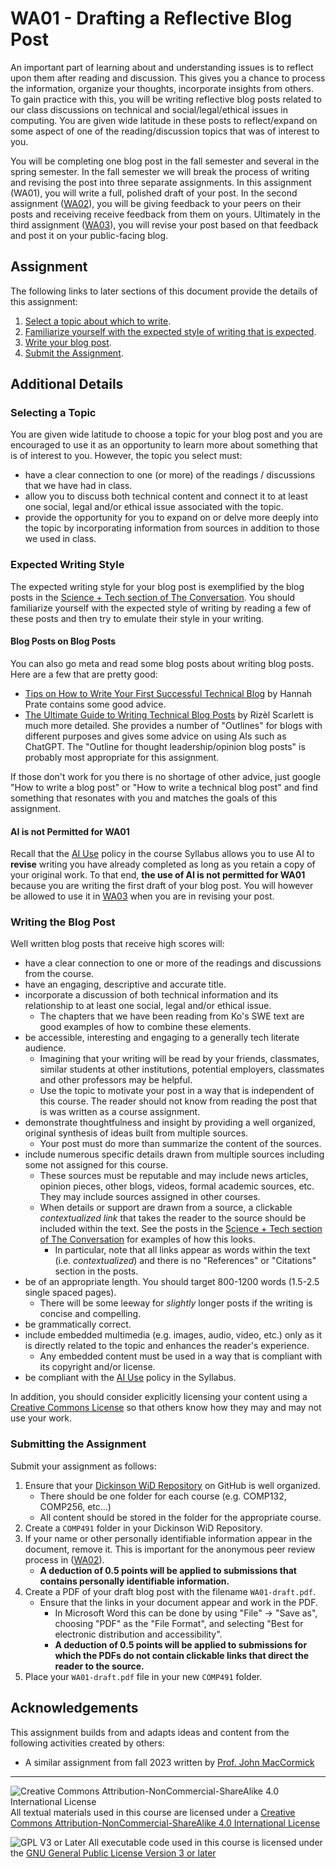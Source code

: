 # WA01 - Drafting a Reflective Blog Post

An important part of learning about and understanding issues is to reflect upon them after reading and discussion. This gives you a chance to process the information, organize your thoughts, incorporate insights from others. To gain practice with this, you will be writing reflective blog posts related to our class discussions on technical and social/legal/ethical issues in computing. You are given wide latitude in these posts to reflect/expand on some aspect of one of the reading/discussion topics that was of interest to you.

You will be completing one blog post in the fall semester and several in the spring semester. In the fall semester we will break the process of writing and revising the post into three separate assignments. In this assignment (WA01), you will write a full, polished draft of your post. In the second assignment ([WA02](WA02-BlogPostPeerReview.md)), you will be giving feedback to your peers on their posts and receiving receive feedback from them on yours. Ultimately in the third assignment ([WA03](WA03-BlogPostRevision.md)), you will revise your post based on that feedback and post it on your public-facing blog.

## Assignment

The following links to later sections of this document provide the details of this assignment:

1. [Select a topic about which to write](#selecting-a-topic).
2. [Familiarize yourself with the expected style of writing that is expected](#expected-writing-style).
3. [Write your blog post](#writing-the-blog-post).
4. [Submit the Assignment](#submitting-the-assignment).

## Additional Details

### Selecting a Topic

You are given wide latitude to choose a topic for your blog post and you are encouraged to use it as an opportunity to learn more about something that is of interest to you. However, the topic you select must:
- have a clear connection to one (or more) of the readings / discussions that we have had in class. 
- allow you to discuss both technical content and connect it to at least one social, legal and/or ethical issue associated with the topic.
- provide the opportunity for you to expand on or delve more deeply into the topic by incorporating information from sources in addition to those we used in class.

### Expected Writing Style

The expected writing style for your blog post is exemplified by the blog posts in the [Science + Tech section of The Conversation](https://theconversation.com/us/technology). You should familiarize yourself with the expected style of writing by reading a few of these posts and then try to emulate their style in your writing.

#### Blog Posts on Blog Posts

You can also go meta and read some blog posts about writing blog posts.  Here are a few that are pretty good:
- [Tips on How to Write Your First Successful Technical Blog](https://medium.com/quark-works/tips-on-how-to-write-your-first-successful-technical-blog-4cb65e5b4ce4) by Hannah Prate contains some good advice.
- [The Ultimate Guide to Writing Technical Blog Posts](https://dev.to/blackgirlbytes/the-ultimate-guide-to-writing-technical-blog-posts-5464) by Rizèl Scarlett is much more detailed. She provides a number of "Outlines" for blogs with different purposes and gives some advice on using AIs such as ChatGPT.  The "Outline for thought leadership/opinion blog posts" is probably most appropriate for this assignment.

If those don't work for you there is no shortage of other advice, just google "How to write a blog post" or "How to write a technical blog post" and find something that resonates with you and matches the goals of this assignment.

#### AI is not Permitted for WA01

Recall that the [AI Use](../syllabus.md#ai-use) policy in the course Syllabus allows you to use AI to **revise** writing you have already completed as long as you retain a copy of your original work. To that end, **the use of AI is not permitted for WA01** because you are writing the first draft of your blog post. You will however be allowed to use it in [WA03](WA03-BlogPostRevision.md) when you are in revising your post.

### Writing the Blog Post

Well written blog posts that receive high scores will:
- have a clear connection to one or more of the readings and discussions from the course.
- have an engaging, descriptive and accurate title.
- incorporate a discussion of both technical information and its relationship to at least one social, legal and/or ethical issue.
  - The chapters that we have been reading from Ko's SWE text are good examples of how to combine these elements.
- be accessible, interesting and engaging to a generally tech literate audience.
  - Imagining that your writing will be read by your friends, classmates, similar students at other institutions, potential employers, classmates and other professors may be helpful.
  - Use the topic to motivate your post in a way that is independent of this course. The reader should not know from reading the post that is was written as a course assignment.
- demonstrate thoughtfulness and insight by providing a well organized, original synthesis of ideas built from multiple sources. 
  - Your post must do more than summarize the content of the sources.
- include numerous specific details drawn from multiple sources including some not assigned for this course. 
  - These sources must be reputable and may include news articles, opinion pieces, other blogs, videos, formal academic sources, etc. They may include sources assigned in other courses.
  - When details or support are drawn from a source, a clickable _contextualized link_ that takes the reader to the source should be included within the text. See the posts in the [Science + Tech section of The Conversation](https://theconversation.com/us/technology) for examples of how this looks.
    - In particular, note that all links appear as words within the text (i.e. _contextualized_) and there is no "References" or "Citations" section in the posts.
- be of an appropriate length. You should target 800-1200 words (1.5-2.5 single spaced pages).
  - There will be some leeway for *slightly* longer posts if the writing is concise and compelling.
- be grammatically correct.
- include embedded multimedia (e.g. images, audio, video, etc.) only as it is directly related to the topic and enhances the reader's experience.
  - Any embedded content must be used in a way that is compliant with its copyright and/or license.
- be compliant with the [AI Use](../syllabus.md#ai-use) policy in the Syllabus.

In addition, you should consider explicitly licensing your content using a [Creative Commons License](https://creativecommons.org/share-your-work/) so that others know how they may and may not use your work.

### Submitting the Assignment

Submit your assignment as follows:
1. Ensure that your [Dickinson WiD Repository](https://github.com/Dickinson-COMP-WiD) on GitHub is well organized.
   - There should be one folder for each course (e.g. COMP132, COMP256, etc...)
   - All content should be stored in the folder for the appropriate course.
2. Create a `COMP491` folder in your Dickinson WiD Repository.
3. If your name or other personally identifiable information appear in the document, remove it. This is important for the anonymous peer review process in ([WA02](WA02-BlogPostPeerReview.md)).
   - **A deduction of 0.5 points will be applied to submissions that contains personally identifiable information.**
4. Create a PDF of your draft blog post with the filename `WA01-draft.pdf`.
   - Ensure that the links in your document appear and work in the PDF.
     - In Microsoft Word this can be done by using "File" -> "Save as", choosing "PDF" as the "File Format", and selecting "Best for electronic distribution and accessibility".
     - **A deduction of 0.5 points will be applied to submissions for which the PDFs do not contain clickable links that direct the reader to the source.**
5. Place your `WA01-draft.pdf` file in your new `COMP491` folder.

## Acknowledgements

This assignment builds from and adapts ideas and content from the following activities created by others:

* A similar assignment from fall 2023 written by [Prof. John MacCormick](https://dickinson-comp491-fall2023.github.io/comp491-fa2023-web/hw/RBP.docx)

---

![Creative Commons Attribution-NonCommercial-ShareAlike 4.0 International License](https://i.creativecommons.org/l/by-nc-sa/4.0/88x31.png "Creative Commons Attribution-NonCommercial-ShareAlike 4.0 International License") All textual materials used in this course are licensed under a [Creative Commons Attribution-NonCommercial-ShareAlike 4.0 International License](http://creativecommons.org/licenses/by-nc-sa/4.0/)

![GPL V3 or Later](https://www.gnu.org/graphics/gplv3-or-later-sm.png "GPL V3 or later") All executable code used in this course is licensed under the [GNU General Public License Version 3 or later](https://www.gnu.org/licenses/gpl.txt)
